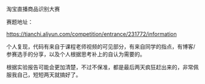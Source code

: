 淘宝直播商品识别大赛

赛题地址：

https://tianchi.aliyun.com/competition/entrance/231772/information

个人复现，代码有来自于课程老师视频的可见部分，有来自同学的指点，有博客/参赛选手的分享，以及个人根据思考补上的自认为需要的。

根据实验报告可能会更加清楚，不过不保准，都是最后两天疯狂赶出来的，非常佩服我自己，短短两天就搞好了。
